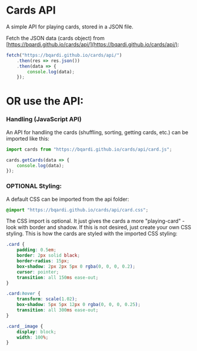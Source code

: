 # Cards API
A simple API for playing cards, stored in a JSON file.

Fetch the JSON data (cards object) from [https://bqardi.github.io/cards/api/](https://bqardi.github.io/cards/api/):
```JavaScript
fetch("https://bqardi.github.io/cards/api/")
    .then(res => res.json())
    .then(data => {
        console.log(data);
    });
```

# OR use the API:

### Handling (JavaScript API)

An API for handling the cards (shuffling, sorting, getting cards, etc.) can be imported like this:
```JavaScript
import cards from "https://bqardi.github.io/cards/api/card.js";

cards.getCards(data => {
    console.log(data);
});
```

### OPTIONAL Styling:

A default CSS can be imported from the api folder:
```CSS
@import "https://bqardi.github.io/cards/api/card.css";
```
The CSS import is optional. It just gives the cards a more "playing-card" -look with border and shadow.
If this is not desired, just create your own CSS styling.
This is how the cards are styled with the imported CSS styling:
```CSS
.card {
    padding: 0.5em;
    border: 2px solid black;
    border-radius: 15px;
    box-shadow: 2px 2px 5px 0 rgba(0, 0, 0, 0.2);
    cursor: pointer;
    transition: all 150ms ease-out;
}

.card:hover {
    transform: scale(1.02);
    box-shadow: 5px 5px 12px 0 rgba(0, 0, 0, 0.25);
    transition: all 300ms ease-out;
}

.card__image {
    display: block;
    width: 100%;
}
```
